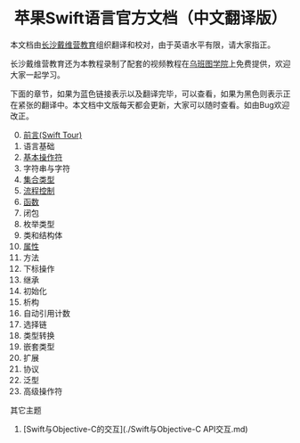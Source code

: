 # <center>苹果Swift语言官方文档（中文翻译版）</center>

本文档由[长沙戴维营教育](http://www.diveinedu.cn)组织翻译和校对，由于英语水平有限，请大家指正。

长沙戴维营教育还为本教程录制了配套的视频教程在[乌班图学院](http://www.ubuntucollege.cn)上免费提供，欢迎大家一起学习。

下面的章节，如果为蓝色链接表示以及翻译完毕，可以查看，如果为黑色则表示正在紧张的翻译中。本文档中文版每天都会更新，大家可以随时查看。如由Bug欢迎改正。

0. [前言(Swift Tour)](./Swift简明教程.md)
1. 语言基础
2. [基本操作符](./Swift编程教程-操作符.md)
3. 字符串与字符
4. [集合类型](./Swift编程教程-集合类型-数组.md)
5. [流程控制](./Swift编程教程-流程控制.md)
6. [函数](./Swift编程教程-函数.md)
7. 闭包
8. 枚举类型
9. 类和结构体
10. [属性](./Swift编程教程-属性.md)
11. 方法
12. 下标操作
13. 继承
14. 初始化
15. 析构
16. 自动引用计数
17. 选择链
18. 类型转换
19. 嵌套类型
20. 扩展
21. 协议
22. 泛型
23. 高级操作符

其它主题
1. [Swift与Objective-C的交互](./Swift与Objective-C API交互.md)